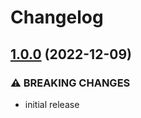 # Changelog


## [1.0.0](https://github.com/spglobal-innersource/terraform-aws-sns-topic/compare/v0.2.0...v1.0.0) (2022-12-09)

### ⚠ BREAKING CHANGES

* initial release
